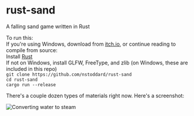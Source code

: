 # rust-sand
A falling sand game written in Rust

To run this:  
If you're using Windows, download from [itch.io](https://nstoddard.itch.io/falling-sand), or continue reading to compile from source:  
Install [Rust](https://www.rust-lang.org/)  
If not on Windows, install GLFW, FreeType, and zlib (on Windows, these are included in this repo)  
`git clone https://github.com/nstoddard/rust-sand`  
`cd rust-sand`  
`cargo run --release`  


There's a couple dozen types of materials right now. Here's a screenshot:

![Converting water to steam](https://i.imgur.com/RGGJ5g6.png)
